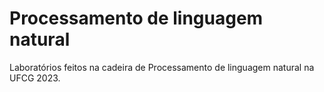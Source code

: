 # Processamento de linguagem natural

Laboratórios feitos na cadeira de Processamento de linguagem natural na UFCG 2023.